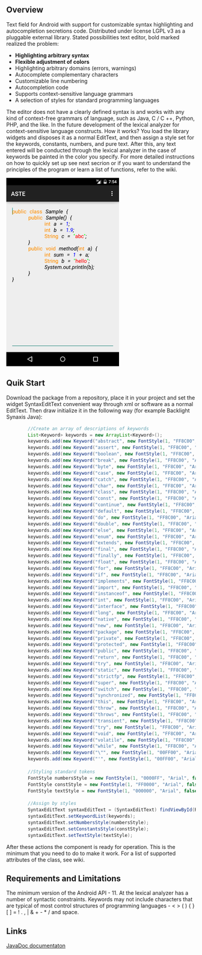 ## Overview
Text field for Android with support for customizable syntax highlighting and autocompletion secretions code. Distributed under license LGPL v3 as a pluggable external library. Stated possibilities text editor, bold marked realized the problem:
* **Highlighting arbitrary syntax**
* **Flexible adjustment of colors**
* Highlighting arbitrary domains (errors, warnings)
* Autocomplete complementary characters
* Customizable line numbering
* Autocompletion code
* Supports context-sensitive language grammars
* A selection of styles for standard programming languages

The editor does not have a clearly defined syntax is and works with any kind of context-free grammars of language, such as Java, C / C ++, Python, PHP, and the like. In the future development of the lexical analyzer for context-sensitive language constructs. How it works? You load the library widgets and disposes it as a normal EditText, and then assign a style set for the keywords, constants, numbers, and pure text. After this, any text entered will be conducted through the lexical analyzer in the case of keywords be painted in the color you specify. For more detailed instructions on how to quickly set up see next secrion or if you want to understand the principles of the program or learn a list of functions, refer to the wiki.

![a](screen_1.png)

## Quik Start
Download the package from a repository, place it in your project and set the widget SyntaxEditText convenient way through xml or software as a normal EditText. Then draw initialize it in the following way (for example Backlight Synaxis Java):
```java
        //Create an array of descriptions of keywords
        List<Keyword> keywords = new ArrayList<Keyword>();
        keywords.add(new Keyword("abstract", new FontStyle(1, "FF8C00", "Arial", false, false, false)));
        keywords.add(new Keyword("assert", new FontStyle(1, "FF8C00", "Arial", false, false, false)));
        keywords.add(new Keyword("boolean", new FontStyle(1, "FF8C00", "Arial", false, false, false)));
        keywords.add(new Keyword("break", new FontStyle(1, "FF8C00", "Arial", false, false, false)));
        keywords.add(new Keyword("byte", new FontStyle(1, "FF8C00", "Arial", false, false, false)));
        keywords.add(new Keyword("case", new FontStyle(1, "FF8C00", "Arial", false, false, false)));
        keywords.add(new Keyword("catch", new FontStyle(1, "FF8C00", "Arial", false, false, false)));
        keywords.add(new Keyword("char", new FontStyle(1, "FF8C00", "Arial", false, false, false)));
        keywords.add(new Keyword("class", new FontStyle(1, "FF8C00", "Arial", false, false, false)));
        keywords.add(new Keyword("const", new FontStyle(1, "FF8C00", "Arial", false, false, false)));
        keywords.add(new Keyword("continue", new FontStyle(1, "FF8C00", "Arial", false, false, false)));
        keywords.add(new Keyword("default", new FontStyle(1, "FF8C00", "Arial", false, false, false)));
        keywords.add(new Keyword("do", new FontStyle(1, "FF8C00", "Arial", false, false, false)));
        keywords.add(new Keyword("double", new FontStyle(1, "FF8C00", "Arial", false, false, false)));
        keywords.add(new Keyword("else", new FontStyle(1, "FF8C00", "Arial", false, false, false)));
        keywords.add(new Keyword("enum", new FontStyle(1, "FF8C00", "Arial", false, false, false)));
        keywords.add(new Keyword("extends", new FontStyle(1, "FF8C00", "Arial", false, false, false)));
        keywords.add(new Keyword("final", new FontStyle(1, "FF8C00", "Arial", false, false, false)));
        keywords.add(new Keyword("finally", new FontStyle(1, "FF8C00", "Arial", false, false, false)));
        keywords.add(new Keyword("float", new FontStyle(1, "FF8C00", "Arial", false, false, false)));
        keywords.add(new Keyword("for", new FontStyle(1, "FF8C00", "Arial", false, false, false)));
        keywords.add(new Keyword("if", new FontStyle(1, "FF8C00", "Arial", false, false, false)));
        keywords.add(new Keyword("implements", new FontStyle(1, "FF8C00", "Arial", false, false, false)));
        keywords.add(new Keyword("import", new FontStyle(1, "FF8C00", "Arial", false, false, false)));
        keywords.add(new Keyword("instanceof", new FontStyle(1, "FF8C00", "Arial", false, false, false)));
        keywords.add(new Keyword("int", new FontStyle(1, "FF8C00", "Arial", false, false, false)));
        keywords.add(new Keyword("interface", new FontStyle(1, "FF8C00", "Arial", false, false, false)));
        keywords.add(new Keyword("long", new FontStyle(1, "FF8C00", "Arial", false, false, false)));
        keywords.add(new Keyword("native", new FontStyle(1, "FF8C00", "Arial", false, false, false)));
        keywords.add(new Keyword("new", new FontStyle(1, "FF8C00", "Arial", false, false, false)));
        keywords.add(new Keyword("package", new FontStyle(1, "FF8C00", "Arial", false, false, false)));
        keywords.add(new Keyword("private", new FontStyle(1, "FF8C00", "Arial", false, false, false)));
        keywords.add(new Keyword("protected", new FontStyle(1, "FF8C00", "Arial", false, false, false)));
        keywords.add(new Keyword("public", new FontStyle(1, "FF8C00", "Arial", false, false, false)));
        keywords.add(new Keyword("return", new FontStyle(1, "FF8C00", "Arial", false, false, false)));
        keywords.add(new Keyword("try", new FontStyle(1, "FF8C00", "Arial", false, false, false)));
        keywords.add(new Keyword("static", new FontStyle(1, "FF8C00", "Arial", false, false, false)));
        keywords.add(new Keyword("strictfp", new FontStyle(1, "FF8C00", "Arial", false, false, false)));
        keywords.add(new Keyword("super", new FontStyle(1, "FF8C00", "Arial", false, false, false)));
        keywords.add(new Keyword("switch", new FontStyle(1, "FF8C00", "Arial", false, false, false)));
        keywords.add(new Keyword("synchronized", new FontStyle(1, "FF8C00", "Arial", false, false, false)));
        keywords.add(new Keyword("this", new FontStyle(1, "FF8C00", "Arial", false, false, false)));
        keywords.add(new Keyword("throw", new FontStyle(1, "FF8C00", "Arial", false, false, false)));
        keywords.add(new Keyword("throws", new FontStyle(1, "FF8C00", "Arial", false, false, false)));
        keywords.add(new Keyword("transient", new FontStyle(1, "FF8C00", "Arial", false, false, false)));
        keywords.add(new Keyword("try", new FontStyle(1, "FF8C00", "Arial", false, false, false)));
        keywords.add(new Keyword("void", new FontStyle(1, "FF8C00", "Arial", false, false, false)));
        keywords.add(new Keyword("volatile", new FontStyle(1, "FF8C00", "Arial", false, false, false)));
        keywords.add(new Keyword("while", new FontStyle(1, "FF8C00", "Arial", false, false, false)));
        keywords.add(new Keyword("\"", new FontStyle(1, "00FF00", "Arial", false, false, false)));
        keywords.add(new Keyword("'", new FontStyle(1, "00FF00", "Arial", false, false, false)));

        //Styling standard tokens
        FontStyle numbersStyle = new FontStyle(1, "0000FF", "Arial", false, true, false);
        FontStyle constStyle = new FontStyle(1, "FF0000", "Arial", false, false, false);
        FontStyle textStyle = new FontStyle(1, "000000", "Arial", false, true, false);

        //Assign by styles
        SyntaxEditText syntaxEditText = (SyntaxEditText) findViewById(R.id.set1);
        syntaxEditText.setKeywordList(keywords);
        syntaxEditText.setNumbersStyle(numbersStyle);
        syntaxEditText.setConstantsStyle(constStyle);
        syntaxEditText.setTextStyle(textStyle);
```
After these actions the component is ready for operation. This is the minimum that you need to do to make it work. For a list of supported attributes of the class, see wiki.

## Requirements and Limitations
The minimum version of the Android API - 11. At the lexical analyzer has a number of syntactic constraints. Keywords may not include characters that are typical of most control structures of programming languages - < > ( ) { } [ ] = ! . , | & + - * / and space.

## Links
[JavaDoc documentaton](https://cdn.rawgit.com/Serbis/ASTEL/master/astel/javadoc/index.html)
